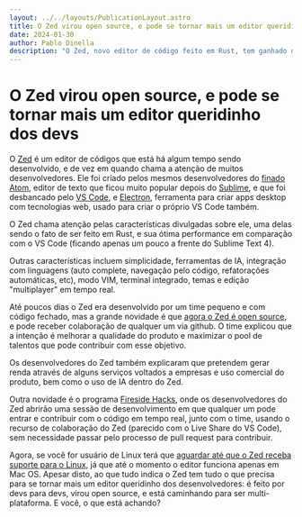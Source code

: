 ```yaml
---
layout: ../../layouts/PublicationLayout.astro
title: O Zed virou open source, e pode se tornar mais um editor queridinho dos devs
date: 2024-01-30
author: Pablo Dinella
description: "O Zed, novo editor de código feito em Rust, tem ganhado destaque entre devs, e agora é open source. Também está ganhando suporte a Linux."
---
```


# O Zed virou open source, e pode se tornar mais um editor queridinho dos devs

O [Zed](https://zed.dev/blog/zed-is-now-open-source) é um editor de códigos que está há algum tempo sendo desenvolvido, e de vez em quando chama a atenção de muitos desenvolvedores. Ele foi criado pelos mesmos desenvolvedores do [finado Atom](https://github.blog/2022-06-08-sunsetting-atom/), editor de texto que ficou muito popular depois do [Sublime](https://www.sublimetext.com/), e que foi desbancado pelo [VS Code](https://code.visualstudio.com/), e [Electron](https://www.electronjs.org/), ferramenta para criar apps desktop com tecnologias web, usado para criar o próprio VS Code também.

O Zed chama atenção pelas características divulgadas sobre ele, uma delas sendo o fato de ser feito em Rust, e sua ótima performance em comparação com o VS Code (ficando apenas um pouco a frente do Sublime Text 4).

Outras características incluem simplicidade, ferramentas de IA, integração com linguagens (auto complete, navegação pelo código, refatorações automáticas, etc), modo VIM, terminal integrado, temas e edição "multiplayer" em tempo real.

Até poucos dias o Zed era desenvolvido por um time pequeno e com código fechado, mas a grande novidade é que [agora o Zed é open source](https://zed.dev/blog/zed-is-now-open-source), e pode receber colaboração de qualquer um via github. O time explicou que a intenção é melhorar a qualidade do produto e maximizar o pool de talentos que pode contribuir com esse objetivo.

Os desenvolvedores do Zed também explicaram que pretendem gerar renda através de alguns serviços voltados a empresas e uso comercial do produto, bem como o uso de IA dentro do Zed.

Outra novidade é o programa [Fireside Hacks](https://zed.dev/docs/fireside-hacks), onde os desenvolvedores do Zed abrirão uma sessão de desenvolvimento em que qualquer um pode entrar e contribuir com o código em tempo real, junto com o time, usando o recurso de colaboração do Zed (parecido com o Live Share do VS Code), sem necessidade passar pelo processo de pull request para contribuir.

Agora, se você for usuário de Linux terá que [aguardar até que o Zed receba suporte para o Linux](https://github.com/zed-industries/zed/issues/7015), já que até o momento o editor funciona apenas em Mac OS. Apesar disto, ao que tudo indica o Zed tem tudo o que precisa para se tornar mais um editor queridinho dos desenvolvedores: é feito por devs para devs, virou open source, e está caminhando para ser multi-plataforma. E você, o que está achando?